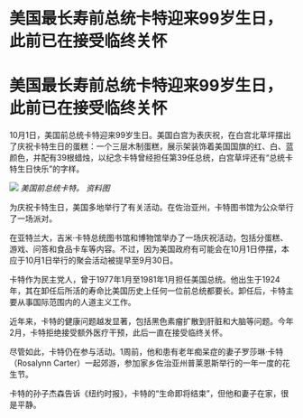 # 美国最长寿前总统卡特迎来99岁生日，此前已在接受临终关怀

# 美国最长寿前总统卡特迎来99岁生日，此前已在接受临终关怀

10月1日，美国前总统卡特迎来99岁生日。美国白宫为表庆祝，在白宫北草坪摆出了庆祝卡特生日的蛋糕：一个三层木制蛋糕，展示架装饰着美国国旗的红、白、蓝颜色，并配有39根蜡烛，以纪念卡特曾经担任第39任总统，白宫草坪还有“总统卡特生日快乐”的字样。

![](https://inews.gtimg.com/om_bt/Os-3GjdcQObZUqt8i-JSHVBlvjjZH8A3uYJhoQy8JRhr4AA/1000)
_美国前总统卡特。 资料图_

为庆祝卡特生日，美国多地举行了有关活动。在佐治亚州，卡特图书馆为公众举行了一场派对。

在亚特兰大，吉米·卡特总统图书馆和博物馆举办了一场庆祝活动，包括分蛋糕、游戏、问答和食品卡车等内容。不过，因为美国政府有可能会在10月1日停摆，本应于10月1日举行的聚会活动被提早至9月30日。

卡特作为民主党人，曾于1977年1月至1981年1月担任美国总统。他出生于1924年，其在卸任后所活的寿命比美国历史上任何一位前总统都要长。卸任后，卡特主要从事国际范围内的人道主义工作。

近年来，卡特的健康问题越发显著，包括黑色素瘤扩散到肝脏和大脑等问题。今年2月，卡特拒绝接受额外医疗干预，此后一直在接受临终关怀。

尽管如此，卡特仍在参与活动。1周前，他和患有老年痴呆症的妻子罗莎琳·卡特（Rosalynn
Carter）一起郊游，参加家乡佐治亚州普莱恩斯举行的一年一度的花生节。

卡特的孙子杰森告诉《纽约时报》，卡特的“生命即将结束”，但他和妻子在家，很是平静。


